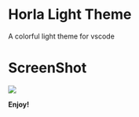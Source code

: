 # Horla Light Theme

A colorful light theme for vscode

# ScreenShot

![](https://raw.githubusercontent.com/Horla74/Horla-Light-Theme/master/images/1.png)


**Enjoy!**
